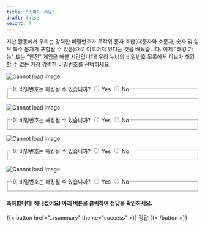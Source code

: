 ```yaml
---
title: "스파이 게임"
draft: false
weight: 4
---
```


지난 활동에서 우리는 강력한 비밀번호가 무작위 문자 조합(대문자와 소문자, 숫자 및 일부 특수 문자가 포함될 수 있음)으로 이루어져 있다는 것을 배웠습니다. 이제 "해킹 가능" 또는 "안전" 게임을 해볼 시간입니다!
우리 누비의 비밀번호 목록에서 이브가 해킹할 수 없는 가장 강력한 비밀번호를 선택하세요.

![Cannot load image](../img/pwd1.png?height=450px&classes=border,shadow)
<fieldset>  
  <legend>이 비밀번호는 해킹될 수 있습니까?
    <input type="radio" id="notify-on1" name="notify1" value="on" >
    <label for="notify-on">Yes</label>
    <input type="radio" id="notify-off1" name="notify1" value="off">
    <label for="notify-off">No</label>
  </legend>
</fieldset>

![Cannot load image](../img/pwd2.png?height=450px&classes=border,shadow)
<fieldset>  
  <legend>이 비밀번호는 해킹될 수 있습니까?
    <input type="radio" id="notify-on2" name="notify2" value="on" >
    <label for="notify-on">Yes</label>
    <input type="radio" id="notify-off2" name="notify2" value="off">
    <label for="notify-off">No</label>
  </legend>
</fieldset>

![Cannot load image](../img/pwd3.png?height=450px&classes=border,shadow)
<fieldset>  
  <legend>이 비밀번호는 해킹될 수 있습니까?
    <input type="radio" id="notify-on3" name="notify3" value="on" >
    <label for="notify-on">Yes</label>
    <input type="radio" id="notify-off3" name="notify3" value="off">
    <label for="notify-off">No</label>
  </legend>
</fieldset> 

![Cannot load image](../img/pwd4.png?height=450px&classes=border,shadow)
<fieldset>  
  <legend>이 비밀번호는 해킹될 수 있습니까?
    <input type="radio" id="notify-on4" name="notify4" value="on" >
    <label for="notify-on">Yes</label>
    <input type="radio" id="notify-off4" name="notify4" value="off">
    <label for="notify-off">No</label>
  </legend>
</fieldset>

#### 축하합니다! 해내셨어요! 아래 버튼을 클릭하여 정답을 확인하세요.
{{< button href="../summary" theme="success" >}} 정답 {{< /button >}}